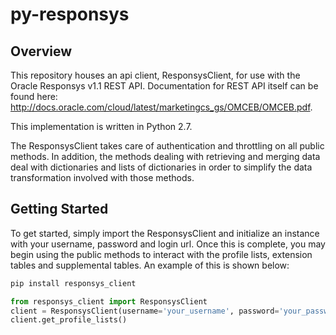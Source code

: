 # py-responsys

## Overview
This repository houses an api client, ResponsysClient, for use with the Oracle Responsys v1.1 REST
API. Documentation for REST API itself can be found here:
http://docs.oracle.com/cloud/latest/marketingcs_gs/OMCEB/OMCEB.pdf.

This implementation is written in Python 2.7.

The ResponsysClient takes care of authentication and throttling on all public methods. In
addition, the methods dealing with retrieving and merging data deal with dictionaries and lists of
dictionaries in order to simplify the data transformation involved with those methods.

## Getting Started
To get started, simply import the ResponsysClient and initialize an instance with your username,
password and login url. Once this is complete, you may begin using the public methods to interact
with the profile lists, extension tables and supplemental tables. An example of this is shown
below:

```bash
pip install responsys_client
```

```python
from responsys_client import ResponsysClient
client = ResponsysClient(username='your_username', password='your_password', login_url='your_login_url')
client.get_profile_lists()
```
